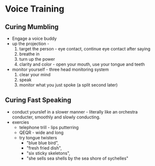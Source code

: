 # Voice Training

## Curing Mumbling
- Engage a voice buddy
- up the projection - 
    1. target the person - eye contact, continue eye contact after saying
    1. breathe in
    1. turn up the power
    1. clarity and color - open your mouth, use your tongue and teeth
- monitor yourself - three head monitoring system 
    1. clear your mind
    1. speak
    1. monitor what you just spoke (a split second later)

## Curing Fast Speaking
- conduct yourslef in a slower manner - literally like an orchestra conducter, smoothly and slowly conducting.
- exercies
    - telephone trill - lips putterring
    - QEQR - wide and long
    - try tongue twisters 
        - "blue blue bird", 
        - "fresh fried dish", 
        - "six sticky skeletons", 
        - "she sells sea shells by the sea shore of sychelles"

## 

